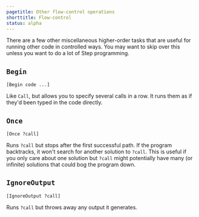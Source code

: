 ```yaml
---
pagetitle: Other flow-control operations
shorttitle: Flow-control
status: alpha
---
```

There are a few other miscellaneous higher-order tasks that are useful for running other code in controlled ways.  You may want to skip over this unless you want to do a lot of Step programming.

## `Begin`

```step
[Begin code ...]
```
Like `Call`, but allows you to specify several calls in a row.  It runs them as if they'd been typed in the code directly.

## `Once`

```step
[Once ?call]
```

Runs `?call` but stops after the first successful path.  If the program backtracks, it won't search for another solution to `?call`.  This is useful if you only care about one solution but `?call` might potentially have many (or infinite) solutions that could bog the program down.

## `IgnoreOutput`

```step
[IgnoreOutput ?call]
```

Runs `?call` but throws away any output it generates.


